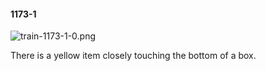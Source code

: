 #### 1173-1
![train-1173-1-0.png](https://github.com/lil-lab/nlvr/raw/master/nlvr/train/images/31/train-1173-1-0.png "train-1173-1-0.png")

There is a yellow item closely touching the bottom of a box.